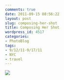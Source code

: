 ```yaml
---
comments: true
date: 2011-09-15 08:56:22
layout: post
slug: composing-her-shot
title: Composing Her Shot
wordpress_id: 4517
categories:
- PhotoBlog
tags:
- 9/12/11-9/17/11
- NYC
- travel
---
```


![](http://ryanfitzer.com/main/wp-content/uploads/2011/09/2011-09-12-at-11-14-06.jpg)
